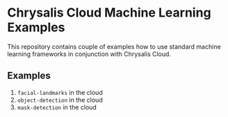 # Chrysalis Cloud Machine Learning Examples

This repository contains couple of examples how to use standard machine learning frameworks in conjunction with Chrysalis Cloud. 

## Examples

1. `facial-landmarks` in the cloud
2. `object-detection` in the cloud
3. `mask-detection` in the cloud

